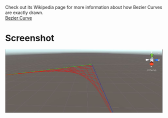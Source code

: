 Check out its Wikipedia page for more information about how Bezier Curves are exactly drawn.  
[Bezier Curve](https://en.wikipedia.org/wiki/B%C3%A9zier_curve)

# Screenshot
![Bezier Curve](/screen1.JPG?raw=true "Bezier")
